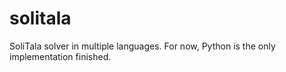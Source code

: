 # solitala

SoliTala solver in multiple languages. For now, Python is the only implementation finished.

